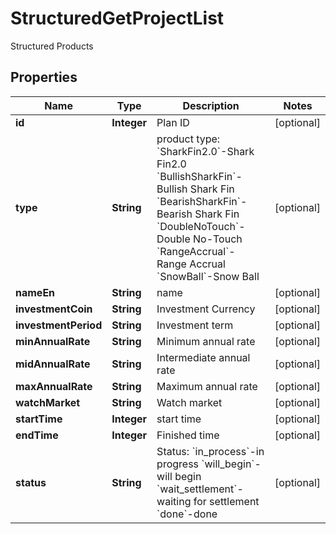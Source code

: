 
# StructuredGetProjectList

Structured Products

## Properties

Name | Type | Description | Notes
------------ | ------------- | ------------- | -------------
**id** | **Integer** | Plan ID |  [optional]
**type** | **String** | product type:   &#x60;SharkFin2.0&#x60;-Shark Fin2.0  &#x60;BullishSharkFin&#x60;-Bullish Shark Fin  &#x60;BearishSharkFin&#x60;-Bearish Shark Fin &#x60;DoubleNoTouch&#x60;-Double No-Touch &#x60;RangeAccrual&#x60;-Range Accrual &#x60;SnowBall&#x60;-Snow Ball |  [optional]
**nameEn** | **String** | name |  [optional]
**investmentCoin** | **String** | Investment Currency |  [optional]
**investmentPeriod** | **String** | Investment term |  [optional]
**minAnnualRate** | **String** | Minimum annual rate |  [optional]
**midAnnualRate** | **String** | Intermediate annual rate |  [optional]
**maxAnnualRate** | **String** | Maximum annual rate |  [optional]
**watchMarket** | **String** | Watch market |  [optional]
**startTime** | **Integer** | start time |  [optional]
**endTime** | **Integer** | Finished time |  [optional]
**status** | **String** | Status:   &#x60;in_process&#x60;-in progress  &#x60;will_begin&#x60;-will begin  &#x60;wait_settlement&#x60;-waiting for settlement  &#x60;done&#x60;-done |  [optional]

